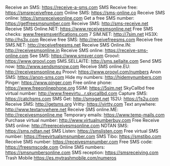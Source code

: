 Receive an SMS: https://receive-a-sms.com
SMS Receive free: https://smsreceivefree.com
Online SMS: https://sms-online.co
Receive SMS online: https://smsreceiveonline.com
Get a free SMS number: https://getfreesmsnumber.com
Receive SMS: http://sms-receive.net
Receive SMS Online.NET: https://www.receivesmsonline.net
Free SMS checks: www.freesmsverifications.com
7 SIM.NET: http://7sim.net
HS3X: http://hs3x.com
Receive free SMS: http://receivefreesms.com
Receive free SMS.NET: http://receivefreesms.net
Receive SMS Online.IN: http://receivesmsonline.in
Receive SMS online: https://receive-sms-online.com
See SMS: https://www.smsver.com
Groovl: https://www.groovl.com
SMS.SELLAITE: http://sms.sellaite.com
Send SMS now: http://www.sendsmsnow.com
Receive SMS online.EU: http://receivesmsonline.eu
Proovl: https://www.proovl.com/numbers
Anon SMS: https://anon-sms.com
Hide my numbers: http://hidemynumbers.com
Pinger: https://www.pinger.com
Free online phone: https://www.freeonlinephone.org
5SIM: https://5sim.net
SkyCallbd free virtual number: http://www.freevirtu...r.skycallbd.com
Capture SMS: https://catchsms.com
SMS Get: http://smsget.net
1S2U: https://1s2u.com
Receive SMS: http://getsms.org
Vritty: https://virtty.com
Text anywhere: http://www.textanywhere.net
Receive SMS online.ME: http://receivesmsonline.me
Temporary emails: https://www.temp-mails.com
Purchase virtual number: http://www.virtualnumberbuy.com
Free Receive SMS online: http://freereceivesmsonline.com
NDTAN SMS: https://sms.ndtan.net
SMS Listen: https://smslisten.com
Free virtual SMS number: https://freevirtualsmsnumber.com
SMS Tibo: https://smstibo.com
Receive SMS number: https://receivesmsnumber.com
Free SMS code: https://freesmscode.com
Online SMS numbers: https://smsnumbersonline.com
SMS reception: https://smsreceiving.com
Trash Mobile https://es.mytrashmobile.com/numeros

